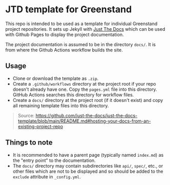 # JTD template for Greenstand

This repo is intended to be used as a template for individual Greenstand project repositories. It sets up Jekyll with [Just The Docs](https://github.com/just-the-docs/just-the-docs) which can be used with Github Pages to display the project documentation.

The project documentation is assumed to be in the directory `docs/`. It is from where the Github Actions workflow builds the site.

## Usage

- Clone or download the template as `.zip`.
- Create a `.github/workflows` directory at the project root if your repo doesn't already have one. Copy the `pages.yml` file into this directory. GitHub Actions searches this directory for workflow files.
- Create a `docs/` directory at the project root (if it doesn't exist) and copy all remaining template files into this directory.

> Source: <https://github.com/just-the-docs/just-the-docs-template/blob/main/README.md#hosting-your-docs-from-an-existing-project-repo>


## Things to note

- It is recommended to have a parent page (typically named `index.md`) as the "entry point" to the documentation.
- The `docs/` directory may contain subdirectories like `api/`, `spec/`, etc., or other files which are not to be displayed and so should be added to the `exclude` attribute in `_config.yml`.